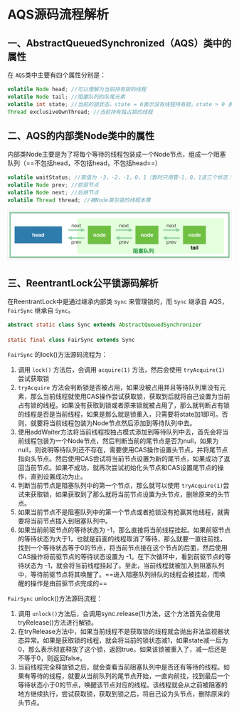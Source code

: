 # AQS源码流程解析

## 一、AbstractQueuedSynchronized（AQS）类中的属性

在 `AQS`类中主要有四个属性分别是：

```java
volatile Node head; //可以理解为当前持有锁的线程
volatile Node tail; //阻塞队列的队尾元素
volatile int state; //当前的锁状态，state = 0表示没有线程持有锁，state > 0 表示有线程持有锁（ > 1表示重入次数）
Thread exclusiveOwnThread; //当前持有独占锁的线程
```

## 二、AQS的内部类Node类中的属性

内部类Node主要是为了将每个等待的线程包装成一个Node节点，组成一个阻塞队列（==不包括head，不包括head，不包括head==）

```java
volatile waitStatus; //取值为 -3，-2，-1，0，1（暂时只用管-1，0，1这三个状态：-1表示后继节点需要被唤醒，0表示新建节点，1表示放弃等待的节点）
volatile Node prev; //前驱节点
volatile Node next; //后继节点
volatile Thread thread; //被Node类包装的线程本尊
```

![image-20210724170413123](images/image-20210724170413123.png)

## 三、ReentrantLock公平锁源码解析

在ReentrantLock中是通过继承内部类 `Sync` 来管理锁的，而 `Sync` 继承自 AQS，`FairSync` 继承自 `Sync`。

```java
abstract static class Sync extends AbstractQueuedSynchronizer
    
static final class FairSync extends Sync
```

`FairSync` 的lock()方法源码流程为：

1. 调用 `lock()` 方法后，会调用 `acquire(1)` 方法，然后会使用 `tryAcquire(1)` 尝试获取锁
2. `tryAcquire` 方法会判断锁是否被占用，如果没被占用并且等待队列里没有元素，那么当前线程就使用CAS操作尝试获取锁，获取到后就将自己设置为当前占有锁的线程。如果没有获取到锁或者原来锁就被占用了，那么就判断占有锁的线程是否是当前线程，如果是那么就是锁重入，只需要将state加1即可。否则，就要将当前线程包装为Node节点然后添加到等待队列中去。
3. 使用addWaiter方法将当前线程按独占模式添加到等待队列中去，首先会将当前线程包装为一个Node节点，然后判断当前的尾节点是否为null，如果为null，则说明等待队列还不存在，需要使用CAS操作设置头节点，并将尾节点指向头节点。然后使用CAS尝试将当前节点设置为新的尾节点，如果成功了返回当前节点。如果不成功，就再次尝试初始化头节点和CAS设置尾节点的操作，直到设置成功为止。
4. 判断当前节点是阻塞队列中的第一个节点，那么就可以使用 `tryAcquire(1)`尝试来获取锁，如果获取到了那么就将当前节点设置为头节点，删除原来的头节点。
5. 如果当前节点不是阻塞队列中的第一个节点或者抢锁没有抢赢其他线程，就需要将当前节点插入到阻塞队列中。
6. 如果当前前驱节点的等待状态为 -1，那么直接将当前线程挂起。如果前驱节点的等待状态为大于1，也就是前面的线程取消了等待，那么就要一直往前找，找到一个等待状态等于0的节点，将当前节点接在这个节点的后面，然后使用CAS操作将前驱节点的等待状态设置为 -1。在下次循环中，看到前驱节点的等待状态为 -1，就会将当前线程挂起了。至此，当前线程就被加入到阻塞队列中，等待前驱节点将其唤醒了。==进入阻塞队列排队的线程会被挂起，而唤醒的操作是由前驱节点完成的==



`FairSync` unlock()方法源码流程：

1. 调用 `unlock()`方法后，会调用sync.release(1)方法，这个方法首先会使用tryRelease()方法进行解锁。
2. 在tryRelease方法中，如果当前线程不是获取锁的线程就会抛出非法监视器状态异常。如果是获取锁的线程，就会将当前的锁状态减1，如果state减一后为0，那么表示彻底释放了这个锁，返回true。如果该锁被重入了，减一后还是不等于0，则返回false。
3. 当前线程完全释放锁之后，就会查看当前阻塞队列中是否还有等待的线程。如果有等待的线程，就要从当前队列的尾节点开始，一直向前找，找到最后一个等待状态小于0的节点，唤醒该节点对应的线程。该线程就会从之前被阻塞的地方继续执行，尝试获取锁，获取到锁之后，将自己设为头节点，删除原来的头节点。